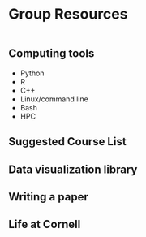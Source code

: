 # Group Resources
```{tableofcontents}
```

## Computing tools
- Python
- R
- C++
- Linux/command line
- Bash
- HPC

## Suggested Course List

## Data visualization library

## Writing a paper

## Life at Cornell
